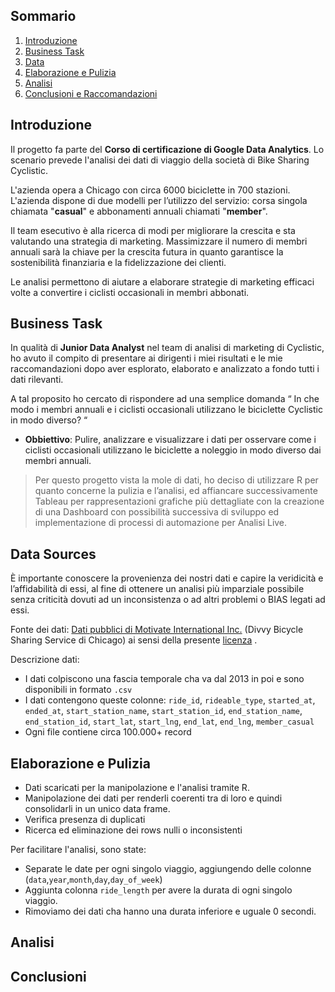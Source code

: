 ## Sommario
1. [Introduzione](README.md#introduzione)
2. [Business Task](README.md#task)
3. [Data](README.md#data)
4. [Elaborazione e Pulizia](README.md#elaborazione-e-pulizia)
5. [Analisi](README.md#analisi)
6. [Conclusioni e Raccomandazioni](README.md#conclusioni)

## Introduzione

Il progetto fa parte del **Corso di certificazione di Google Data Analytics**. Lo scenario prevede l'analisi dei dati di viaggio della società di Bike Sharing Cyclistic.

L'azienda opera a Chicago con circa 6000 biciclette in 700 stazioni.
L'azienda dispone di due modelli per l’utilizzo del servizio: corsa singola chiamata "**casual**" e abbonamenti annuali chiamati "**member**". 

Il team esecutivo è alla ricerca di modi per migliorare la crescita e sta valutando una strategia di marketing.
Massimizzare il numero di membri annuali sarà la chiave per la crescita futura in quanto garantisce la sostenibilità finanziaria e la fidelizzazione dei clienti.

Le analisi permettono di aiutare a elaborare strategie di marketing efficaci volte a convertire i ciclisti occasionali in membri abbonati.

## Business Task

In qualità di **Junior Data Analyst** nel team di analisi di marketing di Cyclistic, ho avuto il compito di presentare ai dirigenti i miei risultati e le mie raccomandazioni dopo aver esplorato, elaborato e analizzato a fondo tutti i dati rilevanti.

A tal proposito ho cercato di rispondere ad una semplice domanda “ In che modo i membri annuali e i ciclisti occasionali utilizzano le biciclette Cyclistic in modo diverso? “

* **Obbiettivo**: Pulire, analizzare e visualizzare i dati per osservare come i ciclisti occasionali utilizzano le biciclette a noleggio in modo diverso dai membri annuali.

> Per questo progetto vista la mole di dati, ho deciso di utilizzare R per quanto concerne la pulizia e l’analisi, ed affiancare successivamente Tableau per  rappresentazioni grafiche più dettagliate con la creazione di una Dashboard con possibilità successiva di sviluppo ed implementazione di processi di automazione per Analisi Live.

## Data Sources

È importante conoscere la provenienza dei nostri dati e capire la veridicità e l’affidabilità di essi, al fine di ottenere un analisi più imparziale possibile senza criticità dovuti ad un inconsistenza o ad altri problemi o BIAS legati ad essi.

Fonte dei dati: [Dati pubblici di Motivate International Inc.](https://divvy-tripdata.s3.amazonaws.com/index.html) (Divvy Bicycle Sharing Service di Chicago) ai sensi della presente [licenza](https://www.divvybikes.com/data-license-agreement) .

Descrizione dati: 
* I dati colpiscono una fascia temporale cha va dal 2013 in poi e sono disponibili in formato `.csv` 
* I dati contengono queste colonne: `ride_id`, `rideable_type`, `started_at`, `ended_at`, `start_station_name`, `start_station_id`, `end_station_name`, `end_station_id`, `start_lat`, `start_lng`, `end_lat`, `end_lng`, `member_casual`
* Ogni file contiene circa 100.000+ record

## Elaborazione e Pulizia

* Dati scaricati per la manipolazione e l'analisi tramite R.
* Manipolazione dei dati per renderli coerenti tra di loro e quindi consolidarli in un unico data frame.
* Verifica presenza di duplicati
* Ricerca ed eliminazione dei rows nulli o inconsistenti 

Per facilitare l'analisi, sono state: 
* Separate le date per ogni singolo viaggio, aggiungendo delle colonne (`data`,`year`,`month`,`day`,`day_of_week`)
* Aggiunta colonna `ride_length` per avere la durata di ogni singolo viaggio.
* Rimoviamo dei dati cha hanno una durata inferiore e uguale 0 secondi.

## Analisi


## Conclusioni
